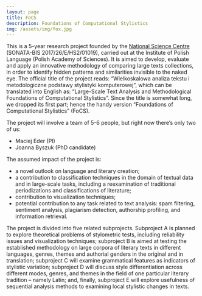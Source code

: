 ```yaml
---
layout: page
title: FoCS
description: Foundations of Computational Stylistics
img: /assets/img/fox.jpg
---
```




This is a 5-year research project founded by the [National Science Centre](https://ncn.gov.pl/?language=en) (SONATA-BIS 2017/26/E/HS2/01019), carried out at the Institute of Polish Language (Polish Academy of Sciences). It is aimed to develop, evaluate and apply an innovative methodology of comparing large texts collections, in order to identify hidden patterns and similarities invisible to the naked eye. The official title of the project reads: “Wielkoskalowa analiza tekstu i metodologiczne podstawy stylistyki komputerowej”, which can be translated into English as: “Large-Scale Text Analysis and Methodological Foundations of Computational Stylistics”. Since the title is somewhat long, we dropped its first part; hence the handy version “Foundations of Computational Stylistics” (FoCS).

The project will involve a team of 5-6 people, but right now there’s only two of us:

* Maciej Eder (PI)
* Joanna Byszuk (PhD candidate)



The assumed impact of the project is:

* a novel outlook on language and literary creation;
* a contribution to classification techniques in the domain of textual data and in large-scale tasks, including a reexamination of traditional periodizations and classifications of literature;
* contribution to visualization techniques;
* potential contribution to any task related to text analysis: spam filtering, sentiment analysis, plagiarism detection, authorship profiling, and information retrieval.

The project is divided into five related subprojects. Subproject A is planned to explore theoretical problems of stylometric tests, including reliability issues and visualization techniques; subproject B is aimed at testing the established methodology on large corpora of literary texts in different languages, genres, themes and authorial genders in the original and in translation; subproject C will examine grammatical features as indicators of stylistic variation; subproject D will discuss style differentiation across different modes, genres, and themes in the field of one particular literary tradition – namely Latin; and, finally, subproject E will explore usefulness of sequential analysis methods to examining local stylistic changes in texts.


